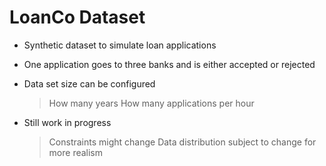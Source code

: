
# LoanCo Dataset

* Synthetic dataset to simulate loan applications
* One application goes to three banks and is either accepted or rejected

* Data set size can be configured
  > How many years
  > How many applications per hour

* Still work in progress
  > Constraints might change
  > Data distribution subject to change for more realism

